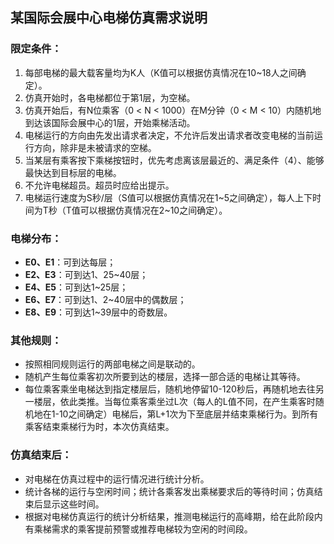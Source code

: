## 某国际会展中心电梯仿真需求说明

### 限定条件：

1. 每部电梯的最大载客量均为K人（K值可以根据仿真情况在10~18人之间确定）。
2. 仿真开始时，各电梯都位于第1层，为空梯。
3. 仿真开始后，有N位乘客（0 < N < 1000）在M分钟（0 < M < 10）内随机地到达该国际会展中心的1层，开始乘梯活动。
4. 电梯运行的方向由先发出请求者决定，不允许后发出请求者改变电梯的当前运行方向，除非是未被请求的空梯。
5. 当某层有乘客按下乘梯按钮时，优先考虑离该层最近的、满足条件（4）、能够最快达到目标层的电梯。
6. 不允许电梯超员。超员时应给出提示。
7. 电梯运行速度为S秒/层（S值可以根据仿真情况在1~5之间确定），每人上下时间为T秒（T值可以根据仿真情况在2~10之间确定）。

### 电梯分布：

- **E0、E1**：可到达每层；
- **E2、E3**：可到达1、25~40层；
- **E4、E5**：可到达1~25层；
- **E6、E7**：可到达1、2~40层中的偶数层；
- **E8、E9**：可到达1~39层中的奇数层。

### 其他规则：

- 按照相同规则运行的两部电梯之间是联动的。
- 随机产生每位乘客初次所要到达的楼层，选择一部合适的电梯让其等待。
- 每位乘客乘坐电梯达到指定楼层后，随机地停留10-120秒后，再随机地去往另一楼层，依此类推。当每位乘客乘坐过L次（每人的L值不同，在产生乘客时随机地在1-10之间确定）电梯后，第L+1次为下至底层并结束乘梯行为。到所有乘客结束乘梯行为时，本次仿真结束。

### 仿真结束后：

- 对电梯在仿真过程中的运行情况进行统计分析。
- 统计各梯的运行与空闲时间；统计各乘客发出乘梯要求后的等待时间；仿真结束后显示这些时间。
- 根据对电梯仿真运行的统计分析结果，推测电梯运行的高峰期，给在此阶段内有乘梯需求的乘客提前预警或推荐电梯较为空闲的时间段。
